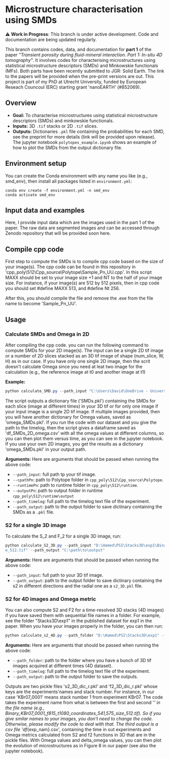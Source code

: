# Microstructure characterisation using SMDs
⚠️ **Work in Progress**: This branch is under active development. Code and documentation are being updated regularly.

This branch contains codes, data, and documentation for **part 1** of the paper *"Transient porosity during fluid-mineral interaction. Part 1: In-situ 4D tomography"*. It involves codes for characterising microstructures using statistical microstructure descriptors (SMDs) and Minkowskie functionals (MFs). Both parts have been recently submitted to JGR: Solid Earth. The link to the papers will be provided when the pre-print versions are out. This project is part of my PhD at Utrecht University, funded by European Reseach Councoul (ERC) starting grant 'nanoEARTH' (#852069).

## Overview
- **Goal:** To characterise microstructures using statistical microstructure descriptors (SMDs) and minkowskie functionals.
- **Inputs:** 3D `.tif` stacks or 2D `.tif` slices.
- **Outputs:** Dictionaries `.pkl` file containing the probabilities for each SMD, see the preprint for more details (link will be provided upon release). The jupyter notebook `polytopes_example.ipynb` shows an example of how to plot the SMDs from the output dictionary file.

## Environment setup
You can create the Conda environment with any name you like (e.g., smd_env), then install all packages listed in `environment.yml`:

```
conda env create -f environment.yml -n smd_env
conda activate smd_env
```

## Input data and examples
Here, I provide input data which are the images used in the part 1 of the paper. The raw data are segmented images and can be accessed through Zenodo repository that will be provided soon here.


## Compile cpp code
First step to compute the SMDs is to compile cpp code based on the size of your image(s). The cpp code can be found in this repository in 'cpp_poly\512\Cpp_source\Polytope\Sample_Pn_UU.cpp'. In this script MAXX should be set to your image size +1 and NT to the half of your image size. For instance, if your image(s) are 512 by 512 pixels, then in cpp code you should set #define MAXX 513, and #define Nt 256. 

After this, you should compile the file and remove the .exe from the file name to become 'Sample_Pn_UU'.

## Usage

### Calculate SMDs and Omega in 2D
After compiling the cpp code. you can run the following command to compute SMDs for your 2D image(s). The input can be a single 2D tif image or a number of 2D slices stacked as an 3D tif image of shape (num_slice, W, H) as in our case. If you have only one single 2D image, then the scrit doesn't calculate Omega since you need at leat two image for the calculation (e.g., the reference image at t0 and another image at t1)

**Example:**
```powershell
python calculate_SMD.py --path_input "C:\Users\David\OneDrive - Universiteit Utrecht\My PhD\My papers\2ndPaper_4Dimages\Part1_chapter3\Data_ForGithub\Fig04\Fig04a\img_xy_slice_100.tif" --cpathPn "D:\Hamed\PoreEditGAN_github\cpp_poly\512\Cpp_source\Polytope" --runtimePn "D:\Hamed\PoreEditGAN_github\cpp_poly\512\runtime" --outputPn "D:\Hamed\PoreEditGAN_github\cpp_poly\512\runtime\output" --path_timelog "X:\Zeiss-Versa 610\Hamed\My papers\DataPublication\Part1\NewStructure\TimeLogs\timeseries_exp1.log" --path_output "C:\Users\David\OneDrive - Universiteit Utrecht\My PhD\My papers\2ndPaper_4Dimages\Part1_chapter3\Data_ForGithub\Fig04\Fig04a"
```

The script outputs a dictionary file ('SMDs.pkl') containing the SMDs for each slice (image at different times) in your 3D tif or for only one image if your input image is a single 2D tif image. If multiple images provided, then you will have another dictionary for Omega values, saved as 'omega_SMDs.pkl'. If you run the code with our dataset and you give the path to the timelog, then the script gives a dataframe saved as 'df_SMDs_2D_omega.csv' with all the omega values at different columns, so you can then plot them versus time, as you can see in the jupyter notebook. If you use your own 2D images, you get the results as a dictionary 'omega_SMDs.pkl' in your output path.

**Arguments:**
Here are arguments that should be passed when running the above code:
- `--path_input`: full path tp your tif image.
- `--cpathPn`: path to Polytope folder in `cpp_poly\512\Cpp_source\Polytope`.
- `--runtimePn`: path to runtime folder in `cpp_poly\512\runtime`.
- `--outputPn`: path to output folder in runtime `cpp_poly\512\runtime\output`
- `--path_timelog`: full path to the timelog text file of the experiment.
- `--path_output`: path to the output folder to save dictinary containing the SMDs as a `.pkl` file.

### S2 for a single 3D image
To calculate the S_2 and F_2 for a single 3D image, run:
```powershell
python calculate_S2_3D.py --path_input "D:\Hamed\PSI\Stacks3D\exp1\Binary_KBr07_0140_f815_t1080_coordinates_541,575_siz
e_512.tif" --path_output "C:\path\to\output"
```
**Arguments:**
Here are arguments that should be passed when running the above code:
- `--path_input`: full path to your 3D tif image.
- `--path_output`: path to the output folder to save dictinary containing the s2 in different directions and the radial one as a `s2_3D.pkl` file.

### S2 for 4D images and Omega metric
You can also compute S2 and F2 for a time-resolved 3D stacks (4D images) if you have saved them with sequential file names in a folder. For example, see the folder "Stacks3D\exp1" in the published dataset for exp1 in the paper. When you have your images properly in the folder, you can then run:
```powershell
python calculate_s2_4D.py --path_folder "D:\Hamed\PSI\Stacks3D\exp1" --path_timelog "D:\Hamed\PSI\TimeLogs\timeseries_exp1.log"--path_output "C:\path\to\output"
```
**Arguments:**
Here are arguments that should be passed when running the above code:
- `--path_folder`: path to the folder where you have a bunch of 3D tif images acquired at different times (4D dataset).
- `--path_timelog`: full path to the timelog text file of the experiment.
- `--path_output`: path to the output folder to save the outputs.

Outputs are two pickle files 's2_3D_dic_r.pkl' and 'f2_3D_dic_r.pkl' whose keys are the experiments'names and stack number. For instance, in our case 'KBr07_0001' means stack number 1 from experiment KBr07. The code takes the experiment name from what is between the first and second '_' in the file name (e.g., Binary_KBr07_0001_f815_t1080_coordinates_541,575_size_512.tif). So if you give smilar names to your images, you don't need to change the code. Otherwise, please modify the code to deal with that. The third output is a csv file 'df_{exp_nam}.csv', containing the time in out experiments and Omega metrics calculated from S2 and f2 functions in 3D that are in the pickle files. With Omega values and delta_omega values, you can then plot the evolution of microstructures as in Figure 8 in our paper (see also the jupyter notebook). 






